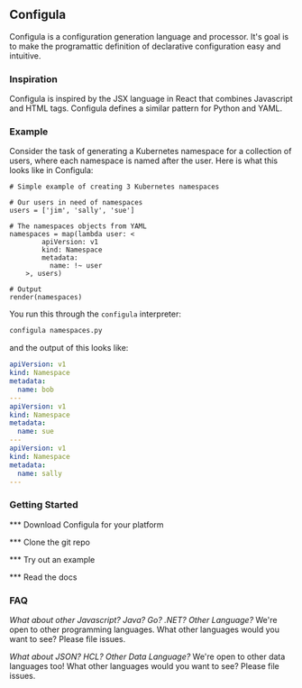 ## Configula

Configula is a configuration generation language and processor. It's goal is to make the programattic
definition of declarative configuration easy and intuitive.

### Inspiration
Configula is inspired by the JSX language in React that combines Javascript and HTML tags. Configula
defines a similar pattern for Python and YAML.

### Example

Consider the task of generating a Kubernetes namespace for a collection of users, where each
namespace is named after the user. Here is what this looks like in Configula:

```
# Simple example of creating 3 Kubernetes namespaces

# Our users in need of namespaces
users = ['jim', 'sally', 'sue']

# The namespaces objects from YAML
namespaces = map(lambda user: <
        apiVersion: v1
        kind: Namespace
        metadata:
          name: !~ user
    >, users)

# Output
render(namespaces)
```

You run this through the `configula` interpreter:
```sh
configula namespaces.py
```

and the output of this looks like:

```yaml
apiVersion: v1
kind: Namespace
metadata:
  name: bob
---
apiVersion: v1
kind: Namespace
metadata:
  name: sue
---
apiVersion: v1
kind: Namespace
metadata:
  name: sally
---
```

### Getting Started
*** Download Configula for your platform

*** Clone the git repo

*** Try out an example

*** Read the docs

### FAQ
*What about other Javascript? Java? Go? .NET? Other Language?*
We're open to other programming languages. What other languages would you want to see? Please file issues.

*What about JSON? HCL? Other Data Language?*
We're open to other data languages too! What other languages would you want to see? Please file issues.


